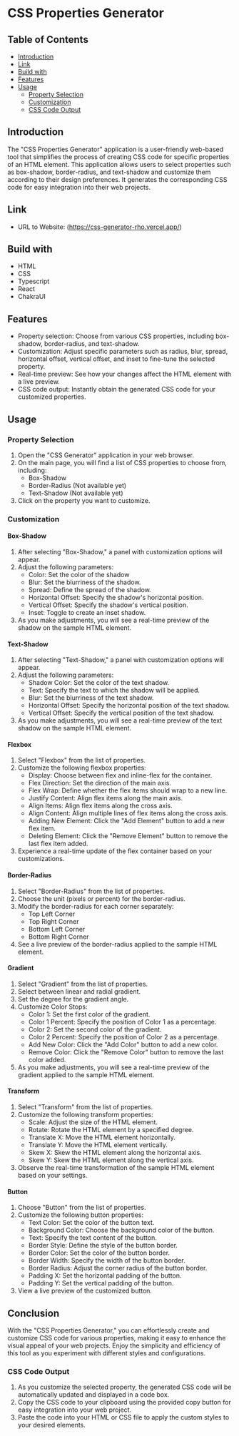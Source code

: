 # CSS Properties Generator

## Table of Contents

- [Introduction](#introduction)
- [Link](#link)
- [Build with](#build-with)
- [Features](#features)
- [Usage](#usage)
  - [Property Selection](#property-selection)
  - [Customization](#customization)
  - [CSS Code Output](#css-code-output)

## Introduction

The "CSS Properties Generator" application is a user-friendly web-based tool that simplifies the process of creating CSS code for specific properties of an HTML element. This application allows users to select properties such as box-shadow, border-radius, and text-shadow and customize them according to their design preferences. It generates the corresponding CSS code for easy integration into their web projects.

## Link

- URL to Website: (https://css-generator-rho.vercel.app/)

## Build with

- HTML
- CSS
- Typescript
- React
- ChakraUI

## Features

- Property selection: Choose from various CSS properties, including box-shadow, border-radius, and text-shadow.
- Customization: Adjust specific parameters such as radius, blur, spread, horizontal offset, vertical offset, and inset to fine-tune the selected property.
- Real-time preview: See how your changes affect the HTML element with a live preview.
- CSS code output: Instantly obtain the generated CSS code for your customized properties.

## Usage

### Property Selection

1. Open the "CSS Generator" application in your web browser.
2. On the main page, you will find a list of CSS properties to choose from, including:
   - Box-Shadow
   - Border-Radius (Not available yet)
   - Text-Shadow (Not available yet)
3. Click on the property you want to customize.

### Customization

#### Box-Shadow

1. After selecting "Box-Shadow," a panel with customization options will appear.
2. Adjust the following parameters:
   - Color: Set the color of the shadow
   - Blur: Set the blurriness of the shadow.
   - Spread: Define the spread of the shadow.
   - Horizontal Offset: Specify the shadow's horizontal position.
   - Vertical Offset: Specify the shadow's vertical position.
   - Inset: Toggle to create an inset shadow.
3. As you make adjustments, you will see a real-time preview of the shadow on the sample HTML element.

#### Text-Shadow

1. After selecting "Text-Shadow," a panel with customization options will appear.
2. Adjust the following parameters:
   - Shadow Color: Set the color of the text shadow.
   - Text: Specify the text to which the shadow will be applied.
   - Blur: Set the blurriness of the text shadow.
   - Horizontal Offset: Specify the horizontal position of the text shadow.
   - Vertical Offset: Specify the vertical position of the text shadow.
3. As you make adjustments, you will see a real-time preview of the text shadow on the sample HTML element.

#### Flexbox

1. Select "Flexbox" from the list of properties.
2. Customize the following flexbox properties:
   - Display: Choose between flex and inline-flex for the container.
   - Flex Direction: Set the direction of the main axis.
   - Flex Wrap: Define whether the flex items should wrap to a new line.
   - Justify Content: Align flex items along the main axis.
   - Align Items: Align flex items along the cross axis.
   - Align Content: Align multiple lines of flex items along the cross axis.
   - Adding New Element: Click the "Add Element" button to add a new flex item.
   - Deleting Element: Click the "Remove Element" button to remove the last flex item added.
3. Experience a real-time update of the flex container based on your customizations.

#### Border-Radius

1. Select "Border-Radius" from the list of properties.
2. Choose the unit (pixels or percent) for the border-radius.
3. Modify the border-radius for each corner separately:
   - Top Left Corner
   - Top Right Corner
   - Bottom Left Corner
   - Bottom Right Corner
4. See a live preview of the border-radius applied to the sample HTML element.

#### Gradient

1. Select "Gradient" from the list of properties.
2. Select between linear and radial gradient.
3. Set the degree for the gradient angle.
4. Customize Color Stops:
   - Color 1: Set the first color of the gradient.
   - Color 1 Percent: Specify the position of Color 1 as a percentage.
   - Color 2: Set the second color of the gradient.
   - Color 2 Percent: Specify the position of Color 2 as a percentage.
   - Add New Color: Click the "Add Color" button to add a new color.
   - Remove Color: Click the "Remove Color" button to remove the last color added.
5. As you make adjustments, you will see a real-time preview of the gradient applied to the sample HTML element.

#### Transform

1. Select "Transform" from the list of properties.
2. Customize the following transform properties:
   - Scale: Adjust the size of the HTML element.
   - Rotate: Rotate the HTML element by a specified degree.
   - Translate X: Move the HTML element horizontally.
   - Translate Y: Move the HTML element vertically.
   - Skew X: Skew the HTML element along the horizontal axis.
   - Skew Y: Skew the HTML element along the vertical axis.
3. Observe the real-time transformation of the sample HTML element based on your settings.

#### Button

1. Choose "Button" from the list of properties.
2. Customize the following button properties:
   - Text Color: Set the color of the button text.
   - Background Color: Choose the background color of the button.
   - Text: Specify the text content of the button.
   - Border Style: Define the style of the button border.
   - Border Color: Set the color of the button border.
   - Border Width: Specify the width of the button border.
   - Border Radius: Adjust the corner radius of the button border.
   - Padding X: Set the horizontal padding of the button.
   - Padding Y: Set the vertical padding of the button.
3. View a live preview of the customized button.

## Conclusion

With the "CSS Properties Generator," you can effortlessly create and customize CSS code for various properties, making it easy to enhance the visual appeal of your web projects. Enjoy the simplicity and efficiency of this tool as you experiment with different styles and configurations.


### CSS Code Output

1. As you customize the selected property, the generated CSS code will be automatically updated and displayed in a code box.
2. Copy the CSS code to your clipboard using the provided copy button for easy integration into your web project.
3. Paste the code into your HTML or CSS file to apply the custom styles to your desired elements.